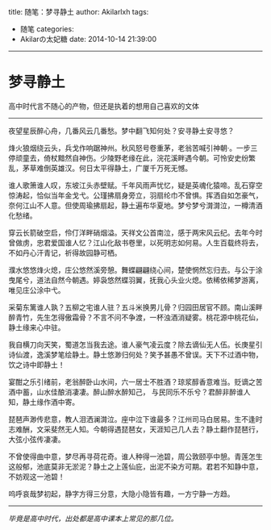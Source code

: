 title: 随笔：梦寻静土
author: Akilarlxh
tags:
  - 随笔
categories:
  - Akilarの太妃糖
date: 2014-10-14 21:39:00
---
# 梦寻静土

高中时代言不随心的产物，但还是执着的想用自己喜欢的文体

---
 
夜望星辰醉心舟，几番风云几番愁。梦中翻飞知何处？安寻静土安寻悠？

烽火狼烟绕云头，兵戈作响踞神州。秋风怒号卷重茅，老翁苦喊引神朝·。一步三停顽童去，倚杖黯然自神伤。少陵野老缘在此，浣花溪畔遇今朝。可怜安史纷繁乱，茅草难倒英雄汉。何日太平得静土，广厦千万死无憾。

谁人歌箫谁人叹，东坡江头赤壁赋。千年风雨声忧忆，疑是英魂化猿啼。乱石穿空惊涛起，恰似当年金戈弋。公瑾拂扇身旁立，羽扇纶巾不曾惧。挥洒自如怎豪气，奈何江山不人意。但使周瑜拂扇起，静土遍布华夏地。梦兮梦兮潸潸泣，一樽清酒化愁绪。

穿云长箭破空启，伶仃洋畔硝烟溢。天祥文公首南泣，感于两宋风云纪。去年今时曾做虏，忠君爱国谁人忆？江山化敌书卷里，以死明志如何易。人生百载终将去，不如丹心汗青记，祈得故园静可栖。

濮水悠悠烽火熄，庄公悠然溪旁憩。舞蝶翩翩绕心间，楚使惘然忘归去。与公于涂曳尾兮，道法自然今朝遇。婷袅悠然蝶羽翼，抚我心头业火熄。依稀依稀梦游离，唯见庄公涂中弋。

采菊东篱谁人孰？五柳之宅谁人驻？五斗米换男儿骨？归园田居官不顾。南山溪畔醉青竹，先生怎得傲霜骨？不言不问不争渡，一杯浊酒消疑雾。桃花源中桃花仙，静土缘来心中驻。

我自横刀向天笑，蜀道怎当我去途。谁人豪气凌云度？除去谪仙无人伍。长庚星引诗仙渡，逸溪梦笔绘静土。静土悠渺归何处？笑予甚愚不曾误。天下不过酒中物，饮之诗中即静土！

宴酣之乐引绪前，老翁醉卧山水间，六一居士不胜酒？琼浆醇香意难当。贬谪之苦酒中蓄，山水佳酿消凄凄。醉山醉水醉知己， 与民同乐不乐兮？君醉非醉谁人知，静土缘作酒中寄。

琵琶声渺传悲意，教人泪洒澜潸泣。座中泣下谁最多？江州司马白居易。生不逢时志难酬，文采斐然无人知。今朝得遇琵琶女，天涯知己几人去？静土翻作琵琶行，大弦小弦传凄凄。

不曾使得曲中意，梦尽再寻荷花奇。谁人种得一池碧，周公敦颐亭中憩。青莲怎生这般郁，池底莫非无淤泥？静土之上莲仙庇，出泥不染方可期。君若不知静中意，不妨观这一池碧！

呜呼哀哉梦初起，静字方得三分意，大隐小隐皆有趣，一方宁静一方趋。

---

*毕竟是高中时代，出处都是高中课本上常见的那几位。*